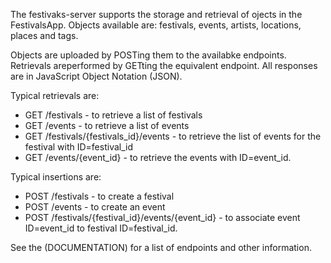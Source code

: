 The festivaks-server supports the storage and retrieval of ojects in the FestivalsApp. Objects available are: festivals, events, artists, locations, places and tags.

Objects are uploaded by POSTing them to the availabke endpoints. Retrievals areperformed by GETting the equivalent endpoint. All responses are in JavaScript Object Notation (JSON).

Typical retrievals are:
* GET /festivals - to retrieve a list of festivals
* GET /events - to retrieve a list of events
* GET /festivals/{festivals_id}/events - to retrieve the list of events for the festival with ID=festival_id
* GET /events/{event_id} - to retrieve the events with ID=event_id.

Typical insertions are:
* POST /festivals - to create a festival
* POST /events - to create an event
* POST /festivals/{festival_id}/events/{event_id} - to associate event ID=event_id to festival ID=festival_id.

See the (DOCUMENTATION) for a list of endpoints and other information.